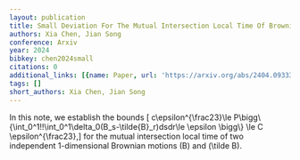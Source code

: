 ```yaml
---
layout: publication
title: Small Deviation For The Mutual Intersection Local Time Of Brownian Motions
authors: Xia Chen, Jian Song
conference: Arxiv
year: 2024
bibkey: chen2024small
citations: 0
additional_links: [{name: Paper, url: 'https://arxiv.org/abs/2404.09333'}]
tags: []
short_authors: Xia Chen, Jian Song
---
```

In this note, we establish the bounds \[ c\epsilon^\{\frac23\}\le
P\bigg\\{\int_0^1\!\!\int_0^1\delta_0(B_s-\tilde\{B\}_r)dsdr\le \epsilon
\bigg\\} \le C \epsilon^\{\frac23\},\] for the mutual intersection local time
of two independent 1-dimensional Brownian motions \(B\) and \(\tilde B\).